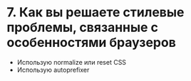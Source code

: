 # 7. Как вы решаете стилевые проблемы, связанные с особенностями браузеров

- Использую normalize или reset CSS
- Использую autoprefixer
